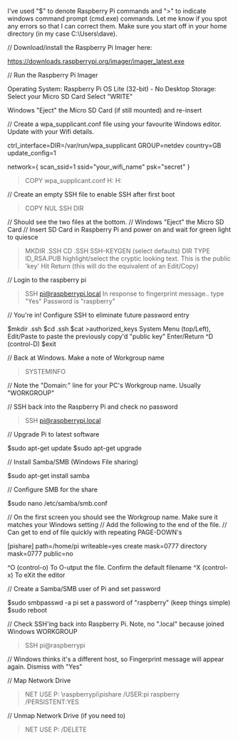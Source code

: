 I've used "$" to denote Raspberry Pi commands and ">" to indicate windows command prompt (cmd.exe) commands. 
Let me know if you spot any errors so that I can correct them. Make sure you start off in your home directory (in my case C:\Users\dave).

// Download/install the Raspberry Pi Imager here:

https://downloads.raspberrypi.org/imager/imager_latest.exe

// Run the Raspberry Pi Imager

Operating System: Raspberry Pi OS Lite (32-bit) - No Desktop
Storage: Select your Micro SD Card
Select "WRITE"

Windows "Eject" the Micro SD Card (if still mounted) and re-insert

// Create a wpa_supplicant.conf file using  your favourite Windows editor. Update with your Wifi details. 

ctrl_interface=DIR=/var/run/wpa_supplicant GROUP=netdev
country=GB
update_config=1

network={
 scan_ssid=1
 ssid="your_wifi_name"
 psk="secret"
}

> COPY wpa_supplicant.conf H:
> H:

// Create an empty SSH file to enable SSH after first boot

> COPY NUL SSH
> DIR

// Should see the two files at the bottom. 
// Windows "Eject" the Micro SD Card 
// Insert SD Card in Raspberry Pi and power on and wait for green light to quiesce

> MKDIR .SSH
> CD .SSH
> SSH-KEYGEN 
(select defaults)
> DIR
> TYPE ID_RSA.PUB
highlight/select the cryptic looking text. This is the public 'key'
Hit Return (this will do the equivalent of an Edit/Copy)

// Login to the raspberry pi

> SSH pi@raspberrypi.local
In response to fingerprint message.. type "Yes"
Password is "raspberry"

// You're in! Configure SSH to eliminate future password entry

$mkdir .ssh
$cd .ssh
$cat >authorized_keys
System Menu (top/Left), Edit/Paste to paste the previously copy'd "public key"
Enter/Return
^D     (control-D)
$exit

// Back at Windows. Make a note of Workgroup name

> SYSTEMINFO

// Note the "Domain:" line for your PC's Workgroup name. Usually "WORKGROUP"

// SSH back into the Raspberry Pi and check no password

> SSH pi@raspberrypi.local

// Upgrade Pi to latest software

$sudo apt-get update
$sudo apt-get upgrade

// Install Samba/SMB (Windows File sharing)

$sudo apt-get install samba

// Configure SMB for the share

$sudo nano /etc/samba/smb.conf

// On the first screen you should see the Workgroup name. Make sure it matches your Windows setting
// Add the following to the end of the file. 
// Can get to end of file quickly with repeating PAGE-DOWN's

[pishare]
   path=/home/pi
   writeable=yes
   create mask=0777
   directory mask=0777
   public=no

^O (control-o) To O-utput the file. Confirm the default filename
^X (control-x) To eXit the editor

// Create a Samba/SMB user of Pi and set password

$sudo smbpasswd -a pi
set a password of "raspberry" (keep things simple)
$sudo reboot

// Check SSH'ing back into Raspberry Pi. Note, no ".local" because joined Windows WORKGROUP

> SSH pi@raspberrypi

// Windows thinks it's a different host, so Fingerprint message will appear again. Dismiss with "Yes"

// Map Network Drive

> NET USE P: \\raspberrypi\pishare /USER:pi raspberry /PERSISTENT:YES

// Unmap Network Drive (if you need to)

> NET USE P: /DELETE
